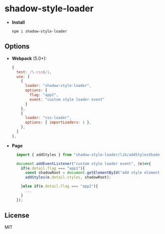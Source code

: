 # shadow-style-loader

- **Install**

  ``` 
  npm i shadow-style-loader
  ```

## Options

- **Webpack** (5.0+):

  ``` js
  {
    test: /\.css$/i,
    use: [
      {
        loader: "shadow-style-loader",
        options: {
          flag: "app1",
          event: "custom style loader event"
        }
      },
      {
        loader: "css-loader",
        options: { importLoaders: 1 },
      },
    ]
  },
  ```
- **Page**
  ``` js
    import { addStyles } from "shadow-style-loader/lib/addStylesShadow";

    document.addEventListener("custom style loader event", (e)=>{
      if(e.detail.flag === "app1"){
        const shadowRoot = document.getElementById("add style element").attachShadow({ mode: "open" });
        addStyles(e.detail.styles, shadowRoot);

      }else if(e.detail.flag === "app2"){
        ...
      }
    });
  ```

## License

MIT
